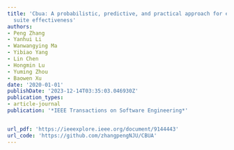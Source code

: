 ```yaml
---
title: 'Cbua: A probabilistic, predictive, and practical approach for evaluating test
  suite effectiveness'
authors:
- Peng Zhang
- Yanhui Li
- Wanwangying Ma
- Yibiao Yang
- Lin Chen
- Hongmin Lu
- Yuming Zhou
- Baowen Xu
date: '2020-01-01'
publishDate: '2023-12-14T03:35:03.046930Z'
publication_types:
- article-journal
publication: '*IEEE Transactions on Software Engineering*'


url_pdf: 'https://ieeexplore.ieee.org/document/9144443'
url_code: 'https://github.com/zhangpengNJU/CBUA'
---
```

